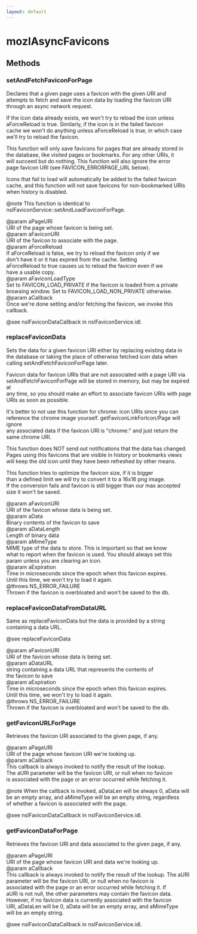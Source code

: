 ```yaml
---
layout: default
---
```


# mozIAsyncFavicons #

## Methods ##

### setAndFetchFaviconForPage ###
  
Declares that a given page uses a favicon with the given URI and   
attempts to fetch and save the icon data by loading the favicon URI  
through an async network request.  
  
If the icon data already exists, we won't try to reload the icon unless  
aForceReload is true.  Similarly, if the icon is in the failed favicon  
cache we won't do anything unless aForceReload is true, in which case  
we'll try to reload the favicon.  
  
This function will only save favicons for pages that are already stored in  
the database, like visited pages or bookmarks.  For any other URIs, it  
will succeed but do nothing.  This function will also ignore the error  
page favicon URI (see FAVICON_ERRORPAGE_URL below).  
  
Icons that fail to load will automatically be added to the failed favicon  
cache, and this function will not save favicons for non-bookmarked URIs  
when history is disabled.  
  
@note This function is identical to  
      nsIFaviconService::setAndLoadFaviconForPage.  
  
@param aPageURI  
       URI of the page whose favicon is being set.  
@param aFaviconURI  
       URI of the favicon to associate with the page.  
@param aForceReload  
       If aForceReload is false, we try to reload the favicon only if we  
       don't have it or it has expired from the cache.  Setting  
       aForceReload to true causes us to reload the favicon even if we  
       have a usable copy.  
@param aFaviconLoadType  
       Set to FAVICON_LOAD_PRIVATE if the favicon is loaded from a private  
       browsing window.  Set to FAVICON_LOAD_NON_PRIVATE otherwise.  
@param aCallback  
       Once we're done setting and/or fetching the favicon, we invoke this  
       callback.  
  
@see nsIFaviconDataCallback in nsIFaviconService.idl.  
  

### replaceFaviconData ###
  
Sets the data for a given favicon URI either by replacing existing data in  
the database or taking the place of otherwise fetched icon data when  
calling setAndFetchFaviconForPage later.  
  
Favicon data for favicon URIs that are not associated with a page URI via  
setAndFetchFaviconForPage will be stored in memory, but may be expired at  
any time, so you should make an effort to associate favicon URIs with page  
URIs as soon as possible.  
  
It's better to not use this function for chrome: icon URIs since you can  
reference the chrome image yourself. getFaviconLinkForIcon/Page will ignore  
any associated data if the favicon URI is "chrome:" and just return the  
same chrome URI.  
  
This function does NOT send out notifications that the data has changed.  
Pages using this favicons that are visible in history or bookmarks views  
will keep the old icon until they have been refreshed by other means.  
  
This function tries to optimize the favicon size, if it is bigger  
than a defined limit we will try to convert it to a 16x16 png image.  
If the conversion fails and favicon is still bigger than our max accepted  
size it won't be saved.  
  
@param aFaviconURI  
       URI of the favicon whose data is being set.  
@param aData  
       Binary contents of the favicon to save  
@param aDataLength  
       Length of binary data  
@param aMimeType  
       MIME type of the data to store.  This is important so that we know  
       what to report when the favicon is used.  You should always set this  
       param unless you are clearing an icon.  
@param aExpiration  
       Time in microseconds since the epoch when this favicon expires.  
       Until this time, we won't try to load it again.  
@throws NS_ERROR_FAILURE  
        Thrown if the favicon is overbloated and won't be saved to the db.  
  

### replaceFaviconDataFromDataURL ###
  
Same as replaceFaviconData but the data is provided by a string  
containing a data URL.  
  
@see replaceFaviconData  
  
@param aFaviconURI  
       URI of the favicon whose data is being set.  
@param aDataURL  
       string containing a data URL that represents the contents of  
       the favicon to save  
@param aExpiration  
       Time in microseconds since the epoch when this favicon expires.  
       Until this time, we won't try to load it again.  
@throws NS_ERROR_FAILURE  
        Thrown if the favicon is overbloated and won't be saved to the db.  
  

### getFaviconURLForPage ###
  
Retrieves the favicon URI associated to the given page, if any.  
  
@param aPageURI  
       URI of the page whose favicon URI we're looking up.  
@param aCallback  
       This callback is always invoked to notify the result of the lookup.  
       The aURI parameter will be the favicon URI, or null when no favicon  
       is associated with the page or an error occurred while fetching it.  
  
@note When the callback is invoked, aDataLen will be always 0, aData will  
      be an empty array, and aMimeType will be an empty string, regardless  
      of whether a favicon is associated with the page.  
  
@see nsIFaviconDataCallback in nsIFaviconService.idl.  
  

### getFaviconDataForPage ###
  
Retrieves the favicon URI and data associated to the given page, if any.  
  
@param aPageURI  
       URI of the page whose favicon URI and data we're looking up.  
@param aCallback  
       This callback is always invoked to notify the result of the lookup.  The aURI  
       parameter will be the favicon URI, or null when no favicon is  
       associated with the page or an error occurred while fetching it.  If  
       aURI is not null, the other parameters may contain the favicon data.  
       However, if no favicon data is currently associated with the favicon  
       URI, aDataLen will be 0, aData will be an empty array, and aMimeType  
       will be an empty string.  
  
@see nsIFaviconDataCallback in nsIFaviconService.idl.  
  
